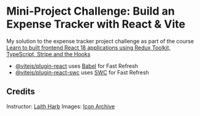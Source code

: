 # Mini-Project Challenge: Build an Expense Tracker with React & Vite

My solution to the expense tracker project challenge as part of the course [Learn to built frontend React 18 applications using Redux Toolkit, TypeScript, Stripe and the Hooks](https://www.udemy.com/course/the-modern-react-18-bootcamp-a-complete-developer-guide/learn/lecture/38768098#overview)

- [@vitejs/plugin-react](https://github.com/vitejs/vite-plugin-react/blob/main/packages/plugin-react/README.md) uses [Babel](https://babeljs.io/) for Fast Refresh
- [@vitejs/plugin-react-swc](https://github.com/vitejs/vite-plugin-react-swc) uses [SWC](https://swc.rs/) for Fast Refresh

## Credits

Instructor: [Laith Harb](https://www.udemy.com/user/get-it-now/)
Images: [Icon Archive](https://www.iconarchive.com/)
